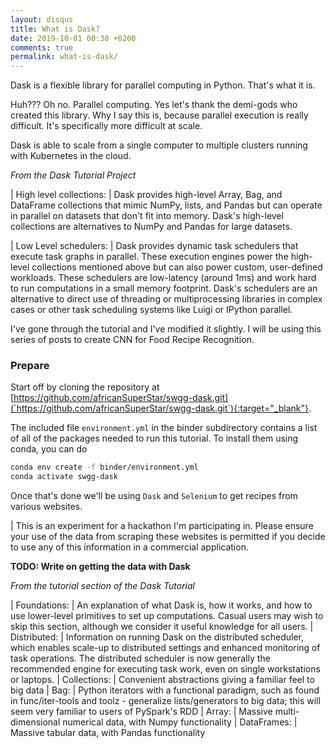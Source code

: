 ```yaml
---
layout: disqus
title: What is Dask?
date: 2019-10-01 00:38 +0200
comments: true
permalink: what-is-dask/
---
```


Dask is a flexible library for parallel computing in Python. That's what it is. 

Huh??? Oh no. Parallel computing. Yes let's thank the demi-gods who created this library. Why I say this is, because parallel execution is really difficult. It's specifically more difficult at scale.

Dask is able to scale from a single computer to multiple clusters running with Kubernetes in the cloud.

_From the Dask Tutorial Project_

| High level collections:
| Dask provides high-level Array, Bag, and DataFrame collections that mimic NumPy, lists, and Pandas but can operate in parallel on datasets that don't fit into memory. Dask's high-level collections are alternatives to NumPy and Pandas for large datasets.

| Low Level schedulers: 
| Dask provides dynamic task schedulers that execute task graphs in parallel. These execution engines power the high-level collections mentioned above but can also power custom, user-defined workloads. These schedulers are low-latency (around 1ms) and work hard to run computations in a small memory footprint. Dask's schedulers are an alternative to direct use of threading or multiprocessing libraries in complex cases or other task scheduling systems like Luigi or IPython parallel.

I've gone through the tutorial and I've modified it slightly. I will be using this series of posts to create CNN for Food Recipe Recognition.

### Prepare

Start off by cloning the repository at [https://github.com/africanSuperStar/swgg-dask.git](`https://github.com/africanSuperStar/swgg-dask.git`){:target="_blank"}.

The included file `environment.yml` in the binder subdirectory contains a list of all of the packages needed to run this tutorial. To install them using conda, you can do

```bash
conda env create -f binder/environment.yml
conda activate swgg-dask
```

Once that's done we'll be using `Dask` and `Selenium` to get recipes from various websites.

| This is an experiment for a hackathon I'm participating in. Please ensure your use of the data from scraping these websites is permitted if you decide to use any of this information in a commercial application.

__TODO: Write on getting the data with Dask__

_From the tutorial section of the Dask Tutorial_ 

| Foundations: 
| An explanation of what Dask is, how it works, and how to use lower-level primitives to set up computations. Casual users may wish to skip this section, although we consider it useful knowledge for all users.
| Distributed:
| Information on running Dask on the distributed scheduler, which enables scale-up to distributed settings and enhanced monitoring of task operations. The distributed scheduler is now generally the recommended engine for executing task work, even on single workstations or laptops.
| Collections:
| Convenient abstractions giving a familiar feel to big data
| Bag:
| Python iterators with a functional paradigm, such as found in func/iter-tools and toolz - generalize lists/generators to big data; this will seem very familiar to users of PySpark's RDD
| Array:
| Massive multi-dimensional numerical data, with Numpy functionality
| DataFrames:
| Massive tabular data, with Pandas functionality